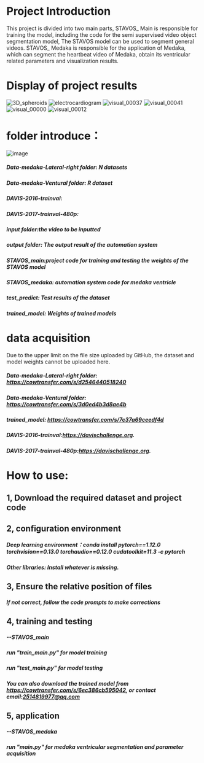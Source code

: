 # Project Introduction
This project is divided into two main parts, 
STAVOS_ Main is responsible for training the model, including the code for the semi supervised video object segmentation model, The STAVOS model can be used to segment general videos. 
STAVOS_ Medaka is responsible for the application of Medaka, which can segment the heartbeat video of Medaka, obtain its ventricular related parameters and visualization results.


# Display of project results
![3D_spheroids](https://github.com/KuiZeng/STAVOS/assets/139167726/4739e30b-ed4a-414a-9df5-428dd313f7a2)  ![electrocardiogram](https://github.com/KuiZeng/STAVOS/assets/139167726/b3a1650b-aab5-4d2c-8007-a1ad74d4af0f)
![visual_00037](https://github.com/KuiZeng/STAVOS/assets/139167726/75dcfa4e-06e3-492e-b0cd-505f9456b46e)  ![visual_00041](https://github.com/KuiZeng/STAVOS/assets/139167726/26c0e11b-b147-4ed9-950e-584d87e68c69)
![visual_00000](https://github.com/KuiZeng/STAVOS/assets/139167726/dd0debd6-fc0e-4e89-b5f0-cfea658537f9)  ![visual_00012](https://github.com/KuiZeng/STAVOS/assets/139167726/2a20d1c4-9d31-4f42-afe6-3f13290d302a)

# folder introduce：
![image](https://github.com/KuiZeng/STAVOS/assets/139167726/df05a3d6-5cdb-499b-84b3-52ee1f3ba62b)
##### Data-medaka-Lateral-right folder: N datasets
##### Data-medaka-Ventural folder: R dataset
##### DAVIS-2016-trainval:
##### DAVIS-2017-trainval-480p:
##### input folder:the video to be inputted
##### output folder: The output result of the automation system
##### STAVOS_main:project code for training and testing the weights of the STAVOS model
##### STAVOS_medaka: automation system code for medaka ventricle
##### test_predict: Test results of the dataset
##### trained_model: Weights of trained models


# data acquisition
Due to the upper limit on the file size uploaded by GitHub, the dataset and model weights cannot be uploaded here.


##### Data-medaka-Lateral-right folder: https://cowtransfer.com/s/d2546440518240
##### Data-medaka-Ventural folder: https://cowtransfer.com/s/3d0ed4b3d8ae4b
##### trained_model: https://cowtransfer.com/s/7c37a69ceedf4d
##### DAVIS-2016-trainval:https://davischallenge.org.
##### DAVIS-2017-trainval-480p:https://davischallenge.org.


# How to use:
## 1, Download the required dataset and project code
## 2, configuration environment
  ##### Deep learning environment：conda install pytorch==1.12.0 torchvision==0.13.0 torchaudio==0.12.0 cudatoolkit=11.3 -c pytorch
  ##### Other libraries: Install whatever is missing.
## 3, Ensure the relative position of files
  ##### If not correct, follow the code prompts to make corrections
## 4, training and testing
  ##### --STAVOS_main
  #####   run "train_main.py" for model training
  #####   run "test_main.py" for model testing
  ##### You can also download the trained model from https://cowtransfer.com/s/6ec386cb595042, or contact email:2514819977@qq.com
## 5, application
  ##### --STAVOS_medaka
  #####   run "main.py" for medaka ventricular segmentation and parameter acquisition
    
